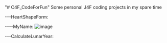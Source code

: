 "# C4F_CodeForFun" 
Some personal J4F coding projects in my spare time

---HeartShapeForm:

----MyName: 
![image](https://github.com/psp-xuanquy/C4F_CodeForFun/assets/144904034/4d5fa7c6-be93-4bc8-84fc-ed598ed33bb5)


---CalculateLunarYear: 
